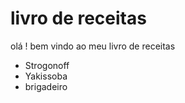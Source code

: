 # livro de receitas
 olá ! bem vindo ao meu livro de receitas
  - Strogonoff
  - Yakissoba
  - brigadeiro
